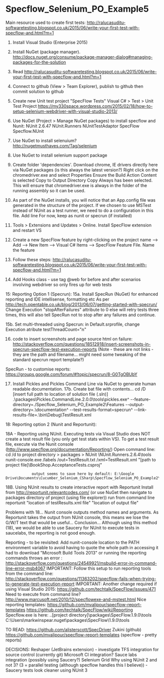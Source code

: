 # Specflow_Selenium_PO_Example5
Main resource used to create first tests: http://ralucasuditu-softwaretesting.blogspot.co.uk/2015/06/write-your-first-test-with-specflow-and.html?m=1

1. Install Visual Studio (Enterprise 2015)
2. Install NuGet (package manager). http://docs.nuget.org/consume/package-manager-dialog#managing-packages-for-the-solution

3. Read http://ralucasuditu-softwaretesting.blogspot.co.uk/2015/06/write-your-first-test-with-specflow-and.html?m=1
4. Connect to github (View > Team Explorer), publish to github then commit solution to github
5. Create new Unit test project "SpecFlow Tests" Visual C# > Test > Unit Test Project https://my330space.wordpress.com/2015/02/18/how-to-setup-selenium-webdriver-with-visual-studio-2013/
6. Use NuGet (Project > Manage NuGet packages) to install specflow and Nunit:
	NUnit 2.6.47
	NUnit.Runners 
	NUnitTestAdaptor
	SpecFlow
	Specflow.NUnit
7. Use NuGet to install selenuium? http://nugetmusthaves.com/Tag/selenium
8. Use NuGet to install selenium support package 
9. Create folder 'dependencies'.  Download chrome, IE drivers directly here via NuGet packages (is this always the latest version?)
   Right click on the chromedriver.exe and select Properties
    Ensure the Build Action Content is selected  Copy to Output Directory Copy Always has been selected. 
	This will ensure that chromedriver.exe is always in the folder of the running assembly so it can be used.

10. As part of the NuGet installs,  you will notice that an App.config file was generated in the structure of the project. 
    If we chosen to use MSTest instead of NUnit as a test runner, we need to do a configuration in this file.
	Add line  <unitTestProvider name="MsTest.2015" />
	For now, keep as nunit or specrun (if installed)

11. Tools > Extensions and Updates > Online.  Install SpecFlow extension and restart VS

12. Create a new SpecFlow feature by right-clicking on the project name --> Add --> New Item --> Visual C# Items --> SpecFlow Feature File. Name the feature

13. Follow these steps: http://ralucasuditu-softwaretesting.blogspot.co.uk/2015/06/write-your-first-test-with-specflow-and.html?m=1

14. Add Hooks class - use tag @web for before and after scenarios involving webdriver so only fires up for web tests

15: Reporting Option 1 (Specrun):
15a. Install SpecRun (NuGet) for enhanced reporting and IDE intellisense, formatting etc
    As per http://tech.opentable.co.uk/blog/2013/06/07/getting-started-with-specrun/
    Change Execution "stopAfterFailures" attribute to 0 else will retry tests three times, this 
	   will also tell SpecRun not to stop after any failures and continue.
	   
15b. Set multi-threaded using Specrun: 	in Default.srprofile, change Execution atribute testThreadCount="n"


16. code to insert screenshots and page source html on failure: http://stackoverflow.com/questions/18512918/insert-screenshots-in-specrun-specflow-test-execution-reports
   (Note - these are not links - they are the path and filename... might need some tweaking of the standard specrun report template?)

   SpecRun - to customise reports: https://groups.google.com/forum/#!topic/specrun/8-G0TgOBUbY

17. Install Pickles and Pickles Command Line via NuGet to generate human readable documentation.
17b. Create bat file with contents...
	cd /D [insert full path to location of solution file (.sln)]
	.\packages\Pickles.CommandLine.2.0.0\tools\pickles.exe^
	 --feature-directory=./Specflow_Selenium_PO_Example2\Features
	 --output-directory=.\documentation^
	 --test-results-format=specrun^
	 --link-results-file=.\bin\Debug\TestResult.xml
	 
18: Reporting option 2 (Nunit and Reportunit):

18A - Reporting using NUnit. Executing tests via Visual Studio does NOT create a test result file (you only get test stats within VS).
	To get a test result file, execute via the Nunit console (http://www.specflow.org/documentation/Reporting/)
	Open command line:
				cd /d to project directory  > packages > NUnit \NUnit.Runners.2.6.4\tools
			    nunit-console.exe /labels /out=TestResult.txt /xml=TestResult.xml "[path to project file]\BookShop.AcceptanceTests.csproj"
	
				output seems to save here by default: E:\Google Drive\Documents\Cucumber_Selenium_CSharp\Specflow_Selenium_PO_Example2\packages\NUnit.Runners.2.6.4\tools

18B. Using NUnit results to create interactive report with Reportunit
	Install from http://reportunit.relevantcodes.com/ (or use NuGet then navigate to packages directory of project (using file explorer))
	run from command line
	reportunit "location of testResults.xml file" "location of output file"
	
Problems with 18... Nunit console outputs method names and arguments.  As 	Reportunit takes the output from NUnit console, 
 this means we lose the G/W/T text that would be useful... Conclusion... Although using this method (18), we would be able to use Saucery for NUnit 
 to execute tests in saucelabs, the reporting is not good enough.
  
	
	
	
Reporting - to be revisited:
Add nunit-console location to the PATH environment variable to avoid having to quote the whole path in accessing it
had to download "Microsoft Build Tools 2013" or running the reporting commands throws an error : http://stackoverflow.com/questions/24549921/msbuild-error-in-command-line-error-msb4067
IMPORTANT: Follow this setup to run reporting tools from the command line: http://stackoverflow.com/questions/11363202/specflow-fails-when-trying-to-generate-test-execution-report
IMPORTANT: Another change required if using Visual Studio 2015: https://github.com/techtalk/SpecFlow/issues/471
Need to execute from command line?  http://www.marcusoft.net/2010/12/specflowexe-and-mstest.html
Nice reporting templates: https://github.com/mvalipour/specflow-report-templates
https://github.com/techtalk/SpecFlow/wiki/Reporting
Specflow.exe is here: ..[project directory]\packages\SpecFlow.1.9.0\tools
C:\Users\markwinspear\.nuget\packages\SpecFlow\1.9.0\tools

TO READ:
https://github.com/alisterscott/SpecDriver
Zukini (github)
https://github.com/mvalipour/specflow-report-templates (specflow - pretty reports)

DECISIONS:
Reshaper (JetBrains extension) - investigate
TFS integration for source control (currently git)
Microsoft CI integration?
Sauce labs integration (possibly using Saucery?)
Selenium Grid
Why using NUnit 2 and not 3? (3 = parallel testing (although specflow handles this I believe)) - Saucery tests look cleaner using NUnit 3


